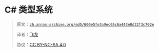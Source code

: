 # C# 类型系统

> 原文：[`zh.annas-archive.org/md5/600e5fe3a9ec65c6a443e0d22f3c702e`](https://zh.annas-archive.org/md5/600e5fe3a9ec65c6a443e0d22f3c702e)
> 
> 译者：[飞龙](https://github.com/wizardforcel)
> 
> 协议：[CC BY-NC-SA 4.0](http://creativecommons.org/licenses/by-nc-sa/4.0/)